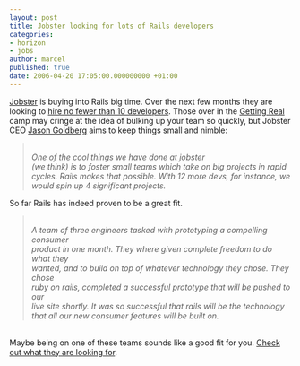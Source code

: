 ```yaml
---
layout: post
title: Jobster looking for lots of Rails developers
categories:
- horizon
- jobs
author: marcel
published: true
date: 2006-04-20 17:05:00.000000000 +01:00
---
```

<p><a href="http://jobster.com">Jobster</a> is buying into Rails big time. Over the next few months they are looking to <a href="http://www.jobster.com/view.html?i=FMUWJMOPJAJH">hire no fewer than 10 developers</a>. Those over in the <a href="https://gettingreal.37signals.com/">Getting Real</a> camp may cringe at the idea of bulking up your team so quickly, but Jobster <span class="caps">CEO</span> <a href="http://jobster.com/corp/management.jsp">Jason Goldberg</a> aims to keep things small and nimble:<br />
<blockquote><i><br />
One of the cool things we have done at jobster   <br />
   (we think) is to foster small teams which take on big projects in rapid     <br />
   cycles. Rails makes that possible.  With 12 more devs, for instance, we      <br />
   would spin up 4 significant projects.<br />
</i></blockquote></p>
<p>So far Rails has indeed proven to be a great fit.<br />
<blockquote><i><br />
   A team of three engineers tasked with prototyping a compelling consumer     <br />
   product in one month.  They where given complete freedom to do what they    <br />
   wanted, and to build on top of whatever technology they chose.  They chose  <br />
   ruby on rails, completed a successful prototype that will be pushed to our  <br />
   live site shortly.  It was so successful that rails will be the technology  <br />
   that all our new consumer features will be built on.<br />
</i></blockquote><br />
Maybe being on one of these teams sounds like a good fit for you. <a href="http://www.jobster.com/view.html?i=FMUWJMOPJAJH">Check out what they are looking for</a>.</p>